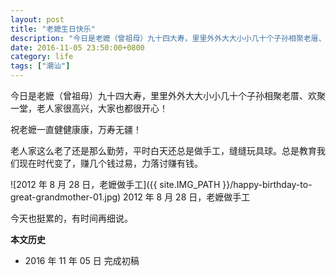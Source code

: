 ```yaml
---
layout: post
title: "老嬷生日快乐"
description: "今日是老嬷（曾祖母）九十四大寿，里里外外大大小小几十个子孙相聚老厝、欢聚一堂，老人家很高兴，大家也都很开心！"
date: 2016-11-05 23:50:00+0800
category: life
tags: ["潮汕"]
---
```


今日是老嬷（曾祖母）九十四大寿，里里外外大大小小几十个子孙相聚老厝、欢聚一堂，老人家很高兴，大家也都很开心！

祝老嬷一直健健康康，万寿无疆！

老人家这么老了还是那么勤劳，平时白天还总是做手工，缝缝玩具球。总是教育我们现在时代变了，赚几个钱过易，力落讨赚有钱。

![2012 年 8 月 28 日，老嬷做手工]({{ site.IMG_PATH }}/happy-birthday-to-great-grandmother-01.jpg)
2012 年 8 月 28 日，老嬷做手工

今天也挺累的，有时间再细说。


**本文历史**

* 2016 年 11 年 05 日 完成初稿